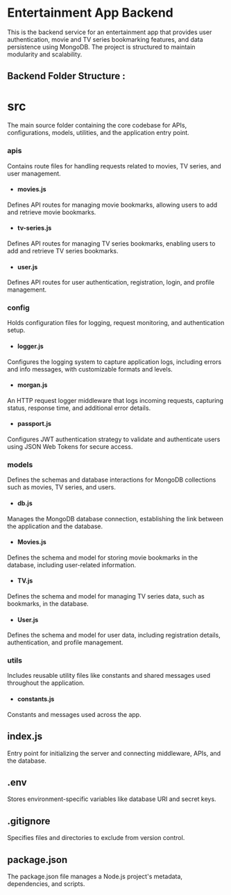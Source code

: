 # Entertainment App Backend
This is the backend service for an entertainment app that provides user authentication, movie and TV series bookmarking features, and data persistence using MongoDB. The project is structured to maintain modularity and scalability.

## Backend Folder Structure :

# src
The main source folder containing the core codebase for APIs, configurations, models, utilities, and the application entry point.

### apis
Contains route files for handling requests related to movies, TV series, and user management.
- #### movies.js 
Defines API routes for managing movie bookmarks, allowing users to add and retrieve movie bookmarks.
- #### tv-series.js
Defines API routes for managing TV series bookmarks, enabling users to add and retrieve TV series bookmarks.
- #### user.js
Defines API routes for user authentication, registration, login, and profile management.


### config
Holds configuration files for logging, request monitoring, and authentication setup.
- #### logger.js
Configures the logging system to capture application logs, including errors and info messages, with customizable formats and levels.
- #### morgan.js
An HTTP request logger middleware that logs incoming requests, capturing status, response time, and additional error details.
- #### passport.js
Configures JWT authentication strategy to validate and authenticate users using JSON Web Tokens for secure access.


### models
Defines the schemas and database interactions for MongoDB collections such as movies, TV series, and users.
- #### db.js
Manages the MongoDB database connection, establishing the link between the application and the database.
- #### Movies.js
Defines the schema and model for storing movie bookmarks in the database, including user-related information.
- #### TV.js
Defines the schema and model for managing TV series data, such as bookmarks, in the database.
- #### User.js
Defines the schema and model for user data, including registration details, authentication, and profile management.


### utils
Includes reusable utility files like constants and shared messages used throughout the application.
- #### constants.js
Constants and messages used across the app.


## index.js
Entry point for initializing the server and connecting middleware, APIs, and the database.

## .env
Stores environment-specific variables like database URI and secret keys.

## .gitignore
Specifies files and directories to exclude from version control.

## package.json
The package.json file manages a Node.js project's metadata, dependencies, and scripts. 